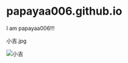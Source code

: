 # papayaa006.github.io
I am papayaa006!!!

小吉.jpg

![小吉](https://user-images.githubusercontent.com/114202036/197105981-24c2a93a-fec1-47bc-a60e-b1c70addab71.jpg)
